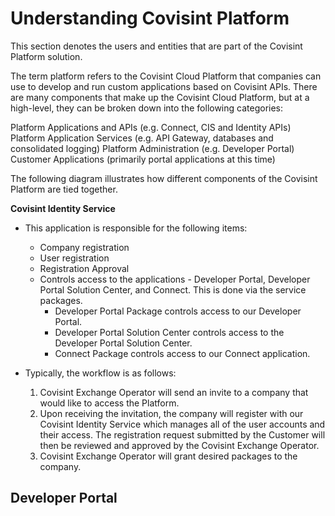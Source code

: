 # Understanding Covisint Platform
This section denotes the users and entities that are part of the Covisint Platform solution.

The term platform refers to the Covisint Cloud Platform that companies can use to develop and run custom applications based on Covisint APIs.  There are many components that make up the Covisint Cloud Platform, but at a high-level, they can be broken down into the following categories:

Platform Applications and APIs (e.g. Connect, CIS and Identity APIs)
Platform Application Services (e.g. API Gateway, databases and consolidated logging) 
Platform Administration (e.g. Developer Portal)
Customer Applications (primarily portal applications at this time)

The following diagram illustrates how different components of the Covisint Platform are tied together.

**Covisint Identity Service**
* This application is responsible for the following items:
    * Company registration
    * User registration
    * Registration Approval
    * Controls access to the applications - Developer Portal, Developer Portal Solution Center, and Connect. This is done via the service packages.
        - Developer Portal Package controls access to our Developer Portal.
        - Developer Portal Solution Center controls access to the Developer Portal Solution Center. 
        - Connect Package controls access to our Connect application.
        
* Typically, the workflow is as follows:
    1. Covisint Exchange Operator will send an invite to a company that would like to access the Platform.
    2. Upon receiving the invitation, the company will register with our Covisint Identity Service which manages all of the user accounts and their access. The registration request submitted by the Customer will then be reviewed and approved by the Covisint Exchange Operator.
    3. Covisint Exchange Operator will grant desired packages to the company.

## Developer Portal

